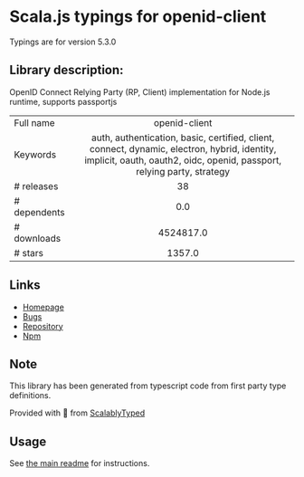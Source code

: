 
# Scala.js typings for openid-client

Typings are for version 5.3.0

## Library description:
OpenID Connect Relying Party (RP, Client) implementation for Node.js runtime, supports passportjs

|                    |                 |
| ------------------ | :-------------: |
| Full name          | openid-client |
| Keywords           | auth, authentication, basic, certified, client, connect, dynamic, electron, hybrid, identity, implicit, oauth, oauth2, oidc, openid, passport, relying party, strategy |
| # releases         | 38 |
| # dependents       | 0.0 |
| # downloads        | 4524817.0 |
| # stars            | 1357.0 |

## Links
- [Homepage](https://github.com/panva/node-openid-client)
- [Bugs](https://github.com/panva/node-openid-client/issues)
- [Repository](https://github.com/panva/node-openid-client)
- [Npm](https://www.npmjs.com/package/openid-client)
    


## Note
This library has been generated from typescript code from first party type definitions.

Provided with :purple_heart: from [ScalablyTyped](https://github.com/oyvindberg/ScalablyTyped)

## Usage
See [the main readme](../../readme.md) for instructions.



